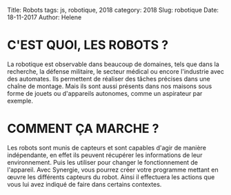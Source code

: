 Title: Robots
tags: js, robotique, 2018
category: 2018
Slug: robotique
Date: 18-11-2017
Author: Helene 

# C'EST QUOI, LES ROBOTS ?

La robotique est observable dans beaucoup de domaines, tels que dans la
recherche, la défense militaire, le secteur médical ou encore l'industrie avec
des automates. Ils permettent de réaliser des tâches précises dans une chaîne
de montage. Mais ils sont aussi présents dans nos maisons sous forme de jouets
ou d'appareils autonomes, comme un aspirateur par exemple.


# COMMENT ÇA MARCHE ? 

Les robots sont munis de capteurs et sont capables d'agir de manière
indépendante, en effet ils peuvent récupérer les informations de leur
environnement. Puis les utiliser pour changer le fonctionnement de l'appareil. 
Avec Synergie, vous pourrez créer votre programme mettant en œuvre les
différents capteurs du robot. Ainsi il effectuera les actions que vous lui avez
indiqué de faire dans certains contextes.

